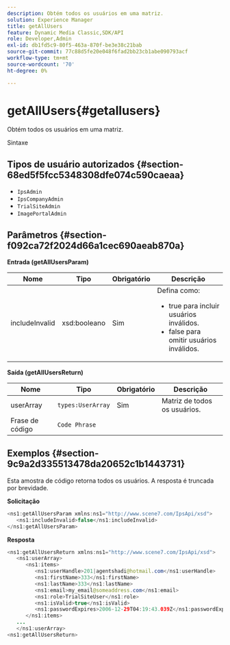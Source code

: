 ```yaml
---
description: Obtém todos os usuários em uma matriz.
solution: Experience Manager
title: getAllUsers
feature: Dynamic Media Classic,SDK/API
role: Developer,Admin
exl-id: db1fd5c9-80f5-463a-870f-be3e38c21bab
source-git-commit: 77c88d5fe20e048f6fad2bb23cb1abe090793acf
workflow-type: tm+mt
source-wordcount: '70'
ht-degree: 0%

---
```


# getAllUsers{#getallusers}

Obtém todos os usuários em uma matriz.

Sintaxe

## Tipos de usuário autorizados {#section-68ed5f5fcc5348308dfe074c590caeaa}

* `IpsAdmin`
* `IpsCompanyAdmin`
* `TrialSiteAdmin`
* `ImagePortalAdmin`

## Parâmetros {#section-f092ca72f2024d66a1cec690aeab870a}

**Entrada (getAllUsersParam)**

<table id="table_1FE6DDADBD134E6D8BD4B52F1EAD2E85"> 
 <thead> 
  <tr> 
   <th colname="col1" class="entry"> Nome </th> 
   <th colname="col2" class="entry"> Tipo </th> 
   <th colname="col3" class="entry"> Obrigatório </th> 
   <th colname="col4" class="entry"> Descrição </th> 
  </tr> 
 </thead>
 <tbody> 
  <tr> 
   <td colname="col1"> <span class="codeph"> <span class="varname"> includeInvalid</span> </span> </td> 
   <td colname="col2"> <span class="codeph"> xsd:booleano</span> </td> 
   <td colname="col3"> Sim </td> 
   <td colname="col4">Defina como: 
    <ul id="ul_FB9F59A8293B4CCA98E42EBF8412C77B"> 
     <li id="li_3C2E6C4D3478411FA1A34D5CBFFC8108"><span class="codeph"> true</span> para incluir usuários inválidos. </li> 
     <li id="li_7FCA0DE4BE2248A690076FEC6854F5CE"><span class="codeph"> false</span> para omitir usuários inválidos. </li> 
    </ul> </td> 
  </tr> 
 </tbody> 
</table>

**Saída (getAllUsersReturn)**

| Nome | Tipo | Obrigatório | Descrição |
|---|---|---|---|
| userArray | `types:UserArray` | Sim | Matriz de todos os usuários. |
| Frase de código | `Code Phrase` |  |  |

## Exemplos {#section-9c9a2d335513478da20652c1b1443731}

Esta amostra de código retorna todos os usuários. A resposta é truncada por brevidade.

**Solicitação**

```java
<ns1:getAllUsersParam xmlns:ns1="http://www.scene7.com/IpsApi/xsd">
   <ns1:includeInvalid>false</ns1:includeInvalid>
</ns1:getAllUsersParam>
```

**Resposta**

```java
<ns1:getAllUsersReturn xmlns:ns1="http://www.scene7.com/IpsApi/xsd">
   <ns1:userArray>
      <ns1:items>
         <ns1:userHandle>201|agentshadi@hotmail.com</ns1:userHandle>
         <ns1:firstName>333</ns1:firstName>
         <ns1:lastName>333</ns1:lastName>
         <ns1:email>my_email@someaddress.com</ns1:email>
         <ns1:role>TrialSiteUser</ns1:role>
         <ns1:isValid>true</ns1:isValid>
         <ns1:passwordExpires>2006-12-29T04:19:43.039Z</ns1:passwordExpires>
      </ns1:items>
   ...
   </ns1:userArray>
<ns1:getAllUsersReturn>
```
